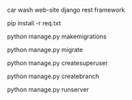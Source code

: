 car wash web-site django rest framework

pip install -r req.txt

python manage.py makemigrations

python manage.py migrate

python manage.py createsuperuser

python manage.py createbranch

python manage.py runserver